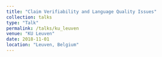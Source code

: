 ```yaml
---
title: "Claim Verifiability and Language Quality Issues"
collection: talks
type: "Talk"
permalink: /talks/ku_leuven
venue: "KU Leuven"
date: 2018-11-01
location: "Leuven, Belgium"
---
```

